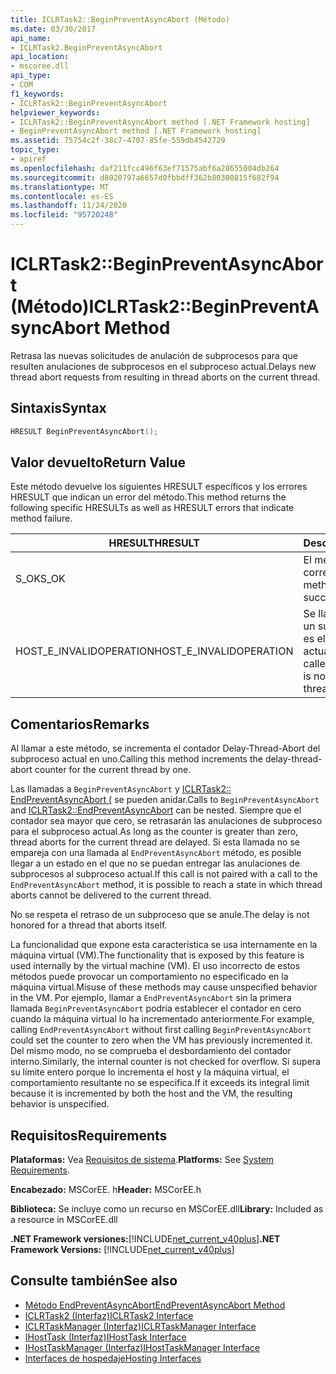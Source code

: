 ```yaml
---
title: ICLRTask2::BeginPreventAsyncAbort (Método)
ms.date: 03/30/2017
api_name:
- ICLRTask2.BeginPreventAsyncAbort
api_location:
- mscoree.dll
api_type:
- COM
f1_keywords:
- ICLRTask2::BeginPreventAsyncAbort
helpviewer_keywords:
- ICLRTask2::BeginPreventAsyncAbort method [.NET Framework hosting]
- BeginPreventAsyncAbort method [.NET Framework hosting]
ms.assetid: 75754c2f-38c7-4707-85fe-559db4542729
topic_type:
- apiref
ms.openlocfilehash: daf211fcc496f63ef71575abf6a28655004db264
ms.sourcegitcommit: d8020797a6657d0fbbdff362b80300815f682f94
ms.translationtype: MT
ms.contentlocale: es-ES
ms.lasthandoff: 11/24/2020
ms.locfileid: "95720248"
---
```

# <a name="iclrtask2beginpreventasyncabort-method"></a><span data-ttu-id="e141d-102">ICLRTask2::BeginPreventAsyncAbort (Método)</span><span class="sxs-lookup"><span data-stu-id="e141d-102">ICLRTask2::BeginPreventAsyncAbort Method</span></span>

<span data-ttu-id="e141d-103">Retrasa las nuevas solicitudes de anulación de subprocesos para que resulten anulaciones de subprocesos en el subproceso actual.</span><span class="sxs-lookup"><span data-stu-id="e141d-103">Delays new thread abort requests from resulting in thread aborts on the current thread.</span></span>  
  
## <a name="syntax"></a><span data-ttu-id="e141d-104">Sintaxis</span><span class="sxs-lookup"><span data-stu-id="e141d-104">Syntax</span></span>  
  
```cpp  
HRESULT BeginPreventAsyncAbort();  
```  
  
## <a name="return-value"></a><span data-ttu-id="e141d-105">Valor devuelto</span><span class="sxs-lookup"><span data-stu-id="e141d-105">Return Value</span></span>  

 <span data-ttu-id="e141d-106">Este método devuelve los siguientes HRESULT específicos y los errores HRESULT que indican un error del método.</span><span class="sxs-lookup"><span data-stu-id="e141d-106">This method returns the following specific HRESULTs as well as HRESULT errors that indicate method failure.</span></span>  
  
|<span data-ttu-id="e141d-107">HRESULT</span><span class="sxs-lookup"><span data-stu-id="e141d-107">HRESULT</span></span>|<span data-ttu-id="e141d-108">Descripción</span><span class="sxs-lookup"><span data-stu-id="e141d-108">Description</span></span>|  
|-------------|-----------------|  
|<span data-ttu-id="e141d-109">S_OK</span><span class="sxs-lookup"><span data-stu-id="e141d-109">S_OK</span></span>|<span data-ttu-id="e141d-110">El método se completó correctamente.</span><span class="sxs-lookup"><span data-stu-id="e141d-110">The method completed successfully.</span></span>|  
|<span data-ttu-id="e141d-111">HOST_E_INVALIDOPERATION</span><span class="sxs-lookup"><span data-stu-id="e141d-111">HOST_E_INVALIDOPERATION</span></span>|<span data-ttu-id="e141d-112">Se llamó al método en un subproceso que no es el subproceso actual.</span><span class="sxs-lookup"><span data-stu-id="e141d-112">The method was called on a thread which is not the current thread.</span></span>|  
  
## <a name="remarks"></a><span data-ttu-id="e141d-113">Comentarios</span><span class="sxs-lookup"><span data-stu-id="e141d-113">Remarks</span></span>  

 <span data-ttu-id="e141d-114">Al llamar a este método, se incrementa el contador Delay-Thread-Abort del subproceso actual en uno.</span><span class="sxs-lookup"><span data-stu-id="e141d-114">Calling this method increments the delay-thread-abort counter for the current thread by one.</span></span>  
  
 <span data-ttu-id="e141d-115">Las llamadas a `BeginPreventAsyncAbort` y [ICLRTask2:: EndPreventAsyncAbort (](iclrtask2-endpreventasyncabort-method.md) se pueden anidar.</span><span class="sxs-lookup"><span data-stu-id="e141d-115">Calls to `BeginPreventAsyncAbort` and [ICLRTask2::EndPreventAsyncAbort](iclrtask2-endpreventasyncabort-method.md) can be nested.</span></span> <span data-ttu-id="e141d-116">Siempre que el contador sea mayor que cero, se retrasarán las anulaciones de subproceso para el subproceso actual.</span><span class="sxs-lookup"><span data-stu-id="e141d-116">As long as the counter is greater than zero, thread aborts for the current thread are delayed.</span></span> <span data-ttu-id="e141d-117">Si esta llamada no se empareja con una llamada al `EndPreventAsyncAbort` método, es posible llegar a un estado en el que no se puedan entregar las anulaciones de subprocesos al subproceso actual.</span><span class="sxs-lookup"><span data-stu-id="e141d-117">If this call is not paired with a call to the `EndPreventAsyncAbort` method, it is possible to reach a state in which thread aborts cannot be delivered to the current thread.</span></span>  
  
 <span data-ttu-id="e141d-118">No se respeta el retraso de un subproceso que se anule.</span><span class="sxs-lookup"><span data-stu-id="e141d-118">The delay is not honored for a thread that aborts itself.</span></span>  
  
 <span data-ttu-id="e141d-119">La funcionalidad que expone esta característica se usa internamente en la máquina virtual (VM).</span><span class="sxs-lookup"><span data-stu-id="e141d-119">The functionality that is exposed by this feature is used internally by the virtual machine (VM).</span></span> <span data-ttu-id="e141d-120">El uso incorrecto de estos métodos puede provocar un comportamiento no especificado en la máquina virtual.</span><span class="sxs-lookup"><span data-stu-id="e141d-120">Misuse of these methods may cause unspecified behavior in the VM.</span></span> <span data-ttu-id="e141d-121">Por ejemplo, llamar a `EndPreventAsyncAbort` sin la primera llamada `BeginPreventAsyncAbort` podría establecer el contador en cero cuando la máquina virtual lo ha incrementado anteriormente.</span><span class="sxs-lookup"><span data-stu-id="e141d-121">For example, calling `EndPreventAsyncAbort` without first calling `BeginPreventAsyncAbort` could set the counter to zero when the VM has previously incremented it.</span></span> <span data-ttu-id="e141d-122">Del mismo modo, no se comprueba el desbordamiento del contador interno.</span><span class="sxs-lookup"><span data-stu-id="e141d-122">Similarly, the internal counter is not checked for overflow.</span></span> <span data-ttu-id="e141d-123">Si supera su límite entero porque lo incrementa el host y la máquina virtual, el comportamiento resultante no se especifica.</span><span class="sxs-lookup"><span data-stu-id="e141d-123">If it exceeds its integral limit because it is incremented by both the host and the VM, the resulting behavior is unspecified.</span></span>  
  
## <a name="requirements"></a><span data-ttu-id="e141d-124">Requisitos</span><span class="sxs-lookup"><span data-stu-id="e141d-124">Requirements</span></span>  

 <span data-ttu-id="e141d-125">**Plataformas:** Vea [Requisitos de sistema](../../get-started/system-requirements.md).</span><span class="sxs-lookup"><span data-stu-id="e141d-125">**Platforms:** See [System Requirements](../../get-started/system-requirements.md).</span></span>  
  
 <span data-ttu-id="e141d-126">**Encabezado:** MSCorEE. h</span><span class="sxs-lookup"><span data-stu-id="e141d-126">**Header:** MSCorEE.h</span></span>  
  
 <span data-ttu-id="e141d-127">**Biblioteca:** Se incluye como un recurso en MSCorEE.dll</span><span class="sxs-lookup"><span data-stu-id="e141d-127">**Library:** Included as a resource in MSCorEE.dll</span></span>  
  
 <span data-ttu-id="e141d-128">**.NET Framework versiones:**[!INCLUDE[net_current_v40plus](../../../../includes/net-current-v40plus-md.md)]</span><span class="sxs-lookup"><span data-stu-id="e141d-128">**.NET Framework Versions:** [!INCLUDE[net_current_v40plus](../../../../includes/net-current-v40plus-md.md)]</span></span>  
  
## <a name="see-also"></a><span data-ttu-id="e141d-129">Consulte también</span><span class="sxs-lookup"><span data-stu-id="e141d-129">See also</span></span>

- [<span data-ttu-id="e141d-130">Método EndPreventAsyncAbort</span><span class="sxs-lookup"><span data-stu-id="e141d-130">EndPreventAsyncAbort Method</span></span>](iclrtask2-endpreventasyncabort-method.md)
- [<span data-ttu-id="e141d-131">ICLRTask2 (Interfaz)</span><span class="sxs-lookup"><span data-stu-id="e141d-131">ICLRTask2 Interface</span></span>](iclrtask2-interface.md)
- [<span data-ttu-id="e141d-132">ICLRTaskManager (Interfaz)</span><span class="sxs-lookup"><span data-stu-id="e141d-132">ICLRTaskManager Interface</span></span>](iclrtaskmanager-interface.md)
- [<span data-ttu-id="e141d-133">IHostTask (Interfaz)</span><span class="sxs-lookup"><span data-stu-id="e141d-133">IHostTask Interface</span></span>](ihosttask-interface.md)
- [<span data-ttu-id="e141d-134">IHostTaskManager (Interfaz)</span><span class="sxs-lookup"><span data-stu-id="e141d-134">IHostTaskManager Interface</span></span>](ihosttaskmanager-interface.md)
- [<span data-ttu-id="e141d-135">Interfaces de hospedaje</span><span class="sxs-lookup"><span data-stu-id="e141d-135">Hosting Interfaces</span></span>](hosting-interfaces.md)
